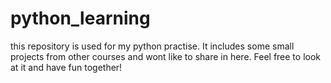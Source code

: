 # python_learning
this repository is used for my python practise. It includes some small projects from other courses and wont like to share in here. Feel free to look at it and have fun together!

